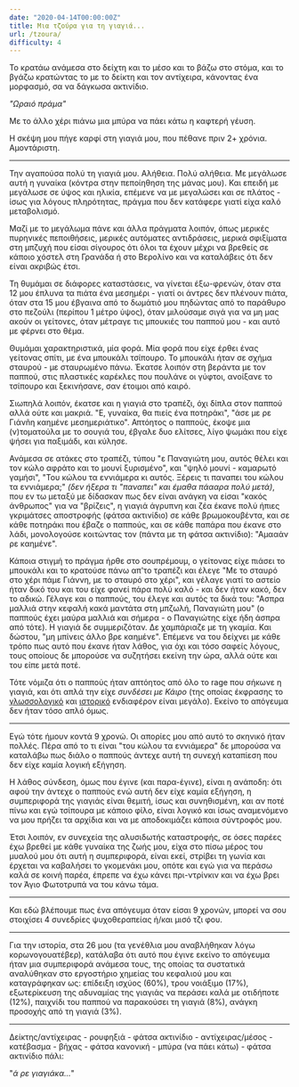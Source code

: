 ```yaml
---
date: "2020-04-14T00:00:00Z"
title: Μια τζούρα για τη γιαγιά...
url: /tzoura/
difficulty: 4
---
```


Το κρατάω ανάμεσα στο δείχτη και το μέσο και το βάζω στο στόμα, και το βγάζω κρατώντας το με το δείκτη και τον αντίχειρα, κάνοντας ένα μορφασμό, σα να δάγκωσα ακτινίδιο.

*"Ωραιό πράμα"*

Με το άλλο χέρι πιάνω μια μπύρα να πάει κάτω η καφτερή γέυση.


Η σκέψη μου πήγε καρφί στη γιαγιά μου, που πέθανε πριν 2+ χρόνια. Αμοντάριστη.

----

Την αγαπούσα πολύ τη γιαγιά μου. Αλήθεια. Πολύ αλήθεια. Με μεγάλωσε αυτή η γυναίκα (κόντρα στην πεποίηθηση της μάνας μου). Και επειδή με μεγάλωσε σε ύψος και ηλικία, επέμενε να με μεγαλώσει και σε πλάτος - ίσως για λόγους πληρότητας, πράγμα που δεν κατάφερε γιατί είχα καλό μεταβολισμό.

Μαζί με το μεγάλωμα πάνε και άλλα πράγματα λοιπόν, όπως μερικές πυρηνικές πεποιθήσεις, μερικές αυτόματες αντιδράσεις, μερικά σφιξίματα στη μπζυχή που είσαι σίγουρος ότι όλοι τα έχουν μέχρι να βρεθείς σε κάποιο χόστελ στη Γρανάδα ή στο Βερολίνο και να καταλάβεις ότι δεν είναι ακριβώς έτσι.

Τη θυμάμαι σε διάφορες καταστάσεις, να γίνεται έξω-φρενών, όταν στα 12 μου έπλυνα τα πιάτα ένα μεσημέρι - γιατί οι άντρες δεν πλένουν πιάτα, όταν στα 15 μου έβγαινα από το δωμάτιό μου πηδώντας από το παράθυρο στο πεζούλι (περίπου 1 μέτρο ύψος), όταν μιλούσαμε σιγά για να μη μας ακούν οι γείτονες, όταν μέτραγε τις μπουκιές του παππού μου - και αυτό με φέρνει στο θέμα.

Θυμάμαι χαρακτηριστικά, μία φορά. Μία φορά που είχε έρθει ένας γείτονας σπίτι, με ένα μπουκάλι τσίπουρο. Το μπουκάλι ήταν σε σχήμα σταυρού - με σταυρωμένο πάνω. Έκατσε λοιπόν στη βεράντα με τον παππού, στις πλαστικές καρέκλες που πουλάνε οι γύφτοι, ανοίξανε το τσίπουρο και ξεκινήσανε, σαν έτοιμοι από καιρό.

Σιωπηλά λοιπόν, έκατσε και η γιαγιά στο τραπέζι, όχι δίπλα στον παππού αλλά ούτε και μακριά. "Ε, γυναίκα, θα πιείς ένα ποτηράκι", "άσε με ρε Γιάνñη καημένε μεσημεριάτικο". Απτόητος ο παππούς, έκοψε μια (ν)τοματούλα με το σουγιά του, έβγαλε δυο ελίτσες, λίγο ψωμάκι που είχε ψήσει για παξιμάδι, και κύλησε.

Ανάμεσα σε ατάκες στο τραπέζι, τύπου "ε Παναγιώτη μου, αυτός θέλει και τον κώλο αφράτο και το μουνί ξυρισμένο", και "ψηλό μουνί - καμαρωτό γαμήσι", "Του κώλου τα εννιάμερα κι αυτός. Ξέρεις τι παναπει του κώλου τα εννιάμερα;" _(δεν ήξερα τι "παναπει" και έμαθα πάααρα πολύ μετά)_,  που εν τω μεταξύ με δίδασκαν πως δεν είναι ανάγκη να είσαι "κακός άνθρωπος" για να "βρίζεις", η γιαγιά άγρυπνη και ζέα έκανε πολύ ήπιες γκριμάτσες αποστροφής (φάτσα ακτινίδιο) σε κάθε βρωμοκουβέντα, και σε κάθε ποτηράκι που έβαζε ο παππούς, και σε κάθε παπάρα που έκανε στο λάδι, μονολογούσε κοιτώντας τον (πάντα με τη φάτσα ακτινίδιο): "Αμααάν ρε καημένε".

Κάποια στιγμή το πράγμα ήρθε στο σουπρέμουμ, ο γείτονας είχε πιάσει το μπουκάλι και το κρατούσε πάνω απ'το τραπέζι και έλεγε "Με το σταυρό στο χέρι πάμε Γιάννη, με το σταυρό στο χέρι", και γέλαγε γιατί το αστείο ήταν δικό του και του είχε φανεί πάρα πολύ καλό - και δεν ήταν κακό, δεν το αδικώ. Γέλαγε και ο παππούς, του έλεγε και αυτός τα δικά του: "Ασπρα μαλλιά στην κεφαλή κακά μαντάτα στη μπζωλή, Παναγιώτη μου" (ο παππούς έχει μαύρα μαλλιά και σήμερα - ο Παναγιώτης είχε ήδη άσπρα από τότε). Η γιαγιά δε συμμεριζόταν. Δε χαμπάριαζε με τη γκαμία. Και δώστου, "μη μπίνεις άλλο βρε καημένε". Επέμενε να του δείχνει με κάθε τρόπο πως αυτό που έκανε ήταν λάθος, για όχι και τόσο σαφείς λόγους, τους οποίους δε μπορούσε να συζητήσει εκείνη την ώρα, αλλά ούτε και του είπε μετά ποτέ.

Τότε νόμιζα ότι ο παππούς ήταν απτόητος από όλο το rage που σήκωνε η γιαγιά, και ότι απλά την είχε _συνδέσει με Κάιρο_ (της οποίας έκφρασης το [γλωσσολογικό](https://www.slang.gr/lemma/784-syndesi-me-kairo) και [ιστορικό](https://www.slang.gr/definition/28217-syndesi-me-kairo) ενδιαφέρον είναι μεγάλο). Εκείνο το απόγευμα δεν ήταν τόσο απλό όμως.

----

Εγώ τότε ήμουν κοντά 9 χρονώ. Οι απορίες μου από αυτό το σκηνικό ήταν πολλές. Πέρα από το τι είναι "του κώλου τα εννιάμερα" δε μπορούσα να καταλάβω πως διάλο ο παππούς άντεχε αυτή τη συνεχή καταπίεση που δεν είχε καμία λογική εξήγηση.

Η λάθος σύνδεση, όμως που έγινε (και παρα-έγινε), είναι η ανάποδη: ότι αφού την άντεχε ο παππούς ενώ αυτή δεν είχε καμία εξήγηση, η συμπεριφορά της γιαγιάς είναι θεμιτή, ίσως και συνηθισμένη, και αν ποτέ πίνω και εγώ τσίπουρα με κάποιο φίλο, είναι λογικό και ίσως αναμενόμενο να μου πρήζει τα αρχίδια και να με αποδοκιμάζει κάποια σύντροφός μου.

Έτσι λοιπόν, εν συνεχεία της αλυσιδωτής καταστροφής, σε όσες παρέες έχω βρεθεί με κάθε γυναίκα της ζωής μου, είχα στο πίσω μέρος του μυαλού μου ότι αυτή η συμπεριφορά, είναι εκεί, στρίβει τη γωνία και έρχεται να καβαλήσει το γκομενάκι μου, οπότε και εγώ για να περάσω καλά σε κοινή παρέα, έπρεπε να έχω κάνει πρι-ντρίνκιν και να έχω βρει τον Άγιο Φωτοτρυπά να του κάνω τάμα.

----

Και εδώ βλέπουμε πως ένα απόγευμα όταν είσαι 9 χρονών, μπορεί να σου στοιχίσει 4 συνεδρίες ψυχοθεραπείας ή/και μισό τζι φου.

----

Για την ιστορία, στα 26 μου (τα γενέθλια μου αναβλήθηκαν λόγω κορωνογουατέβερ), κατάλαβα ότι αυτό που έγινε εκείνο το απόγευμα ήταν μια συμπεριφορά ανάμεσα τους, της οποίας τα συστατικά αναλύθηκαν στο εργοστήριο χημείας του κεφαλιού μου και καταγράφηκαν ως: επίδειξη ισχύος (60%), τρου νοιάξιμο (17%), εξωτερίκευση της αδυναμίας της γιαγιάς να περάσει καλά με οτιδήποτε (12%), παιχνίδι του παππού να παρακούσει τη γιαγιά (8%), ανάγκη προσοχής από τη γιαγιά (3%).

----

Δείκτης/αντίχειρας - ρουφηξιά - φάτσα ακτινίδιο - αντίχειρας/μέσος - κατέβασμα - βήχας - φάτσα κανονική - μπύρα (να πάει κάτω) - φάτσα ακτινίδιο πάλι:

"*ά ρε γιαγιάκα...*"
